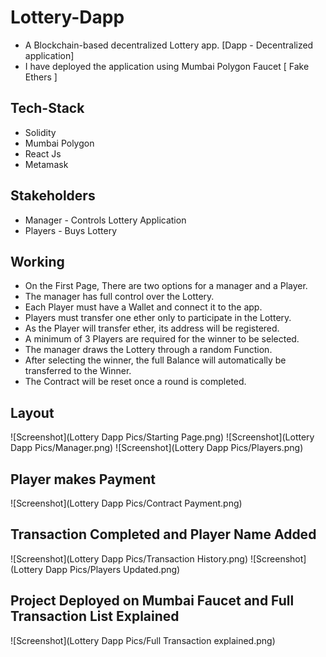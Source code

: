 # Lottery-Dapp
- A Blockchain-based decentralized Lottery app.
[Dapp - Decentralized application]
- I have deployed the application using Mumbai Polygon Faucet [ Fake Ethers ]

## Tech-Stack
- Solidity
- Mumbai Polygon
- React Js
- Metamask

## Stakeholders
- Manager - Controls Lottery Application
- Players - Buys Lottery

## Working
- On the First Page, There are two options for a manager and a Player.
- The manager has full control over the Lottery.
- Each Player must have a Wallet and connect it to the app.
- Players must transfer one ether only to participate in the Lottery.
- As the Player will transfer ether, its address will be registered.
- A minimum of 3 Players are required for the winner to be selected.
- The manager draws the Lottery through a random Function.
- After selecting the winner, the full Balance will automatically be transferred to the Winner.
- The Contract will be reset once a round is completed.

## Layout
![Screenshot](Lottery Dapp Pics/Starting Page.png)
![Screenshot](Lottery Dapp Pics/Manager.png)
![Screenshot](Lottery Dapp Pics/Players.png)

## Player makes Payment 
![Screenshot](Lottery Dapp Pics/Contract Payment.png)

## Transaction Completed and Player Name Added
![Screenshot](Lottery Dapp Pics/Transaction History.png)
![Screenshot](Lottery Dapp Pics/Players Updated.png)

## Project Deployed on Mumbai Faucet and Full Transaction List Explained
![Screenshot](Lottery Dapp Pics/Full Transaction explained.png)
